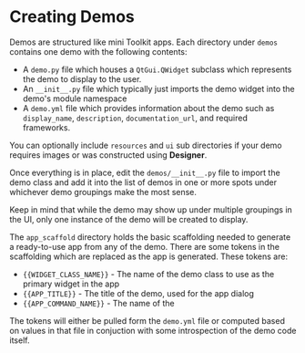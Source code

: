 
Creating Demos
==============

Demos are structured like mini Toolkit apps. Each directory under `demos`
contains one demo with the following contents:

* A `demo.py` file which houses a `QtGui.QWidget` subclass which represents the
demo to display to the user.
* An `__init__.py` file which typically just imports the demo widget into the
demo's module namespace
* A `demo.yml` file which provides information about the demo such as
    `display_name`, `description`, `documentation_url`, and required frameworks.

You can optionally include `resources` and `ui` sub directories if your demo
requires images or was constructed using **Designer**.

Once everything is in place, edit the `demos/__init__.py` file to import the
demo class and add it into the list of demos in one or more spots under
whichever demo groupings make the most sense.

Keep in mind that while the demo may show up under multiple groupings in the UI,
only one instance of the demo will be created to display.

The `app_scaffold` directory holds the basic scaffolding needed to generate a
ready-to-use app from any of the demo. There are some tokens in the scaffolding
which are replaced as the app is generated. These tokens are:

* `{{WIDGET_CLASS_NAME}}` - The name of the demo class to use as the primary
  widget in the app
* `{{APP_TITLE}}` - The title of the demo, used for the app dialog
* `{{APP_COMMAND_NAME}}` - The name of the

The tokens will either be pulled form the `demo.yml` file or computed based on
values in that file in conjuction with some introspection of the demo code itself.
